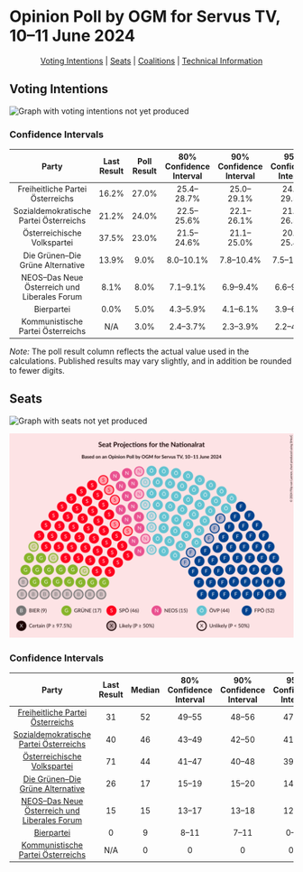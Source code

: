# Opinion Poll by OGM for Servus TV, 10–11 June 2024

<p align="center"><a href="#voting-intentions">Voting Intentions</a> | <a href="#seats">Seats</a> | <a href="#coalitions">Coalitions</a> | <a href="#technical-information">Technical Information</a></p>

## Voting Intentions

![Graph with voting intentions not yet produced](2024-06-11-OGM.png "Voting Intentions")

### Confidence Intervals

| Party | Last Result | Poll Result | 80% Confidence Interval | 90% Confidence Interval | 95% Confidence Interval | 99% Confidence Interval |
|:-----:|:-----------:|:-----------:|:-----------------------:|:-----------------------:|:-----------------------:|:-----------------------:|
| Freiheitliche Partei Österreichs | 16.2% | 27.0% | 25.4–28.7% |25.0–29.1% |24.6–29.5% |23.9–30.3% |
| Sozialdemokratische Partei Österreichs | 21.2% | 24.0% | 22.5–25.6% |22.1–26.1% |21.7–26.5% |21.0–27.3% |
| Österreichische Volkspartei | 37.5% | 23.0% | 21.5–24.6% |21.1–25.0% |20.7–25.4% |20.0–26.2% |
| Die Grünen–Die Grüne Alternative | 13.9% | 9.0% | 8.0–10.1% |7.8–10.4% |7.5–10.7% |7.1–11.3% |
| NEOS–Das Neue Österreich und Liberales Forum | 8.1% | 8.0% | 7.1–9.1% |6.9–9.4% |6.6–9.7% |6.2–10.2% |
| Bierpartei | 0.0% | 5.0% | 4.3–5.9% |4.1–6.1% |3.9–6.3% |3.6–6.8% |
| Kommunistische Partei Österreichs | N/A | 3.0% | 2.4–3.7% |2.3–3.9% |2.2–4.1% |1.9–4.5% |

*Note:* The poll result column reflects the actual value used in the calculations. Published results may vary slightly, and in addition be rounded to fewer digits.

## Seats

![Graph with seats not yet produced](2024-06-11-OGM-seats.png "Seats")

![Graph with seating plan not yet produced](2024-06-11-OGM-seating-plan.png "Seating Plan")

### Confidence Intervals

| Party | Last Result | Median | 80% Confidence Interval | 90% Confidence Interval | 95% Confidence Interval | 99% Confidence Interval |
|:-----:|:-----------:|:------:|:-----------------------:|:-----------------------:|:-----------------------:|:-----------------------:|
| <a href="#freiheitliche-partei-österreichs">Freiheitliche Partei Österreichs</a> | 31 | 52 | 49–55 |48–56 |47–57 |46–58 |
| <a href="#sozialdemokratische-partei-österreichs">Sozialdemokratische Partei Österreichs</a> | 40 | 46 | 43–49 |42–50 |41–51 |40–52 |
| <a href="#österreichische-volkspartei">Österreichische Volkspartei</a> | 71 | 44 | 41–47 |40–48 |39–49 |38–50 |
| <a href="#die-grünen–die-grüne-alternative">Die Grünen–Die Grüne Alternative</a> | 26 | 17 | 15–19 |15–20 |14–20 |13–21 |
| <a href="#neos–das-neue-österreich-und-liberales-forum">NEOS–Das Neue Österreich und Liberales Forum</a> | 15 | 15 | 13–17 |13–18 |12–18 |12–19 |
| <a href="#bierpartei">Bierpartei</a> | 0 | 9 | 8–11 |7–11 |0–12 |0–13 |
| <a href="#kommunistische-partei-österreichs">Kommunistische Partei Österreichs</a> | N/A | 0 | 0 |0 |0–7 |0–8 |

